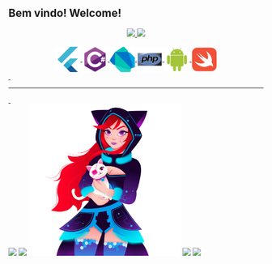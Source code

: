 
## Bem vindo! Welcome!
<div align="center">
  <a href="https://github.com/me-lynx">
  <img height="180em" src="https://github-readme-stats.vercel.app/api?username=me-lynx&show_icons=true&theme=dracula&include_all_commits=true&count_private=true"/>
  <img height="180em" src="https://github-readme-stats.vercel.app/api/top-langs/?username=me-lynx&layout=compact&langs_count=7&theme=dracula"/>
</div>
<div style="display: inline_block" align="center"><br>
  <img align="center" alt="Me-Flutter" height="50" width="50" src="https://raw.githubusercontent.com/devicons/devicon/master/icons/flutter/flutter-original.svg">
  <img align="center" alt="Me-Csharp" height="50" width="50" src="https://raw.githubusercontent.com/devicons/devicon/master/icons/csharp/csharp-original.svg">
  <img align="center" alt="Me-Dart" height="50" width="50" src="https://raw.githubusercontent.com/devicons/devicon/master/icons/dart/dart-original.svg">
  <img align="center" alt="Me-Php" height="50" width="50" src="https://raw.githubusercontent.com/devicons/devicon/master/icons/php/php-original.svg">
  <img align="center" alt="Me-Android" height="50" width="50" src="https://raw.githubusercontent.com/devicons/devicon/master/icons/android/android-original.svg">
  <img align="center" alt="Me-Swift" height="50" width="50" src="https://raw.githubusercontent.com/devicons/devicon/master/icons/swift/swift-original.svg">
</div>
&nbsp; 
<hr style="width:100%;text-align:left;margin-left:0">
&nbsp; 
<div align="center> 
  <a href="https://instagram.com/ruivinhadoti" target="_blank"><img src="https://img.shields.io/badge/-Instagram-%23E4405F?style=for-the-badge&logo=instagram&logoColor=white" target="_blank"></a>
 	<a href="https://www.twitch.tv/melynxtv" target="_blank"><img src="https://img.shields.io/badge/Twitch-9146FF?style=for-the-badge&logo=twitch&logoColor=white" target="_blank"></a>
   <img alt="pic" height="300" width="300" src="https://raw.githubusercontent.com/me-lynx/me-lynx/main/img.png">
   <a href = "mailto:melynx@rarit.com.br"><img src="https://img.shields.io/badge/-Gmail-%23333?style=for-the-badge&logo=gmail&logoColor=white" target="_blank"></a>
  <a href="https://br.linkedin.com/in/maizalouise" target="_blank"><img src="https://img.shields.io/badge/-LinkedIn-%230077B5?style=for-the-badge&logo=linkedin&logoColor=white" target="_blank"></a> 
</div>
</div>



  
  ##
